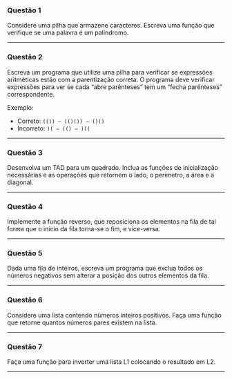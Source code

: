 
### Questão 1
Considere uma pilha que armazene caracteres. Escreva uma função que verifique se uma palavra é um palíndromo.

---

### Questão 2 

Escreva um programa que utilize uma pilha para verificar se expressões aritméticas estão com a parentização correta.
O programa deve verificar expressões para ver se cada “abre parênteses” tem um “fecha parênteses” correspondente.

Exemplo:
- Correto: `(()) – (()()) – ()()`
- Incorreto: `)( – (() – )((`

---

### Questão 3

Desenvolva um TAD para um quadrado. Inclua as funções de inicialização necessárias e as operações que retornem o lado, o perímetro, a área e a diagonal.

---

### Questão 4

Implemente a função reverso, que reposiciona os elementos na fila de tal forma que o início da fila torna-se o fim, e vice-versa.

---

### Questão 5

Dada uma fila de inteiros, escreva um programa que exclua todos os números negativos sem alterar a posição dos outros elementos da fila.

---

### Questão 6

Considere uma lista contendo números inteiros positivos. Faça uma função que retorne quantos números pares existem na lista.

---

### Questão 7

Faça uma função para inverter uma lista L1 colocando o resultado em L2.

---